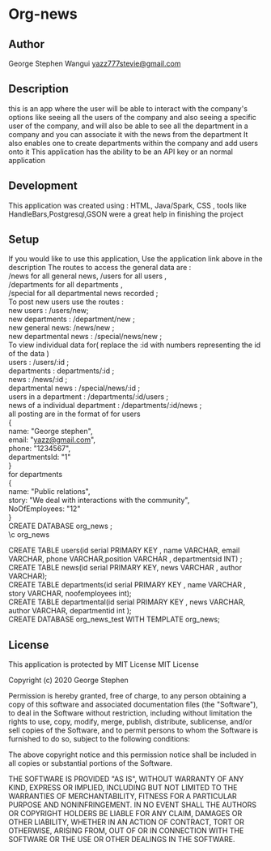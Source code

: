 # Org-news
## Author
George Stephen Wangui yazz777stevie@gmail.com
## Description
this is an app where the user will be able to interact with the company's options
like seeing all the users of the company and also seeing a specific user of the company,
and will also be able to see all the department in a company and you can associate it with
the news from the department It also enables one to create departments within the company and add users onto it
This application has the ability to be an API key or an normal application
## Development
This application was created using : HTML, Java/Spark, CSS ,
tools like HandleBars,Postgresql,GSON were a great help in finishing the project
## Setup
If you would like to use this application, Use the application link above in the description
The routes to access the  general data are :<br/> /news for all general news,
/users for all users , <br/>
/departments for all departments , <br/> 
/special for  all departmental  news recorded ; <br/>
To post new users use the routes : <br/>
new users :  /users/new; <br/>
new departments : /department/new ; <br/>
new general news: /news/new ; <br/>
new departmental news : /special/news/new ; <br/>
To view individual data for( replace the :id  with numbers representing the id of the data ) <br/>
users : /users/:id ;<br/>
departments : departments/:id ;<br/>
news : /news/:id ; <br/>
departmental news : /special/news/:id ; <br/>
users in a department : /departments/:id/users ; <br/>
news of a individual department : /departments/:id/news ; <br/>
all posting are in the format of
for users <br/>
{ <br/>
name: "George stephen", <br/>
email: "yazz@gmail.com",<br/>
phone: "1234567",<br/>
departmentsId: "1" <br/>
} <br/>
for departments <br/>
{ <br/>
name: "Public relations", <br/>
story: "We deal with interactions with the community", <br/>
NoOfEmployees: "12" <br/>
} <br/>
CREATE DATABASE org_news ;  <br/>
\c org_news <br/>

CREATE TABLE users(id serial PRIMARY KEY , name VARCHAR, email VARCHAR, phone VARCHAR,position VARCHAR , departmentsid INT) ; <br/>
CREATE TABLE news(id serial PRIMARY KEY, news VARCHAR , author VARCHAR); <br/>
CREATE TABLE departments(id serial PRIMARY KEY , name VARCHAR , story VARCHAR, noofemployees int); <br/>
CREATE TABLE departmental(id serial PRIMARY KEY , news VARCHAR, author VARCHAR, departmentid int ); <br/>
CREATE DATABASE org_news_test WITH TEMPLATE org_news; <br/>
 ## License 
 This application is protected by MIT  License
 MIT License

Copyright (c) 2020 George Stephen

Permission is hereby granted, free of charge, to any person obtaining a copy
of this software and associated documentation files (the "Software"), to deal
in the Software without restriction, including without limitation the rights
to use, copy, modify, merge, publish, distribute, sublicense, and/or sell
copies of the Software, and to permit persons to whom the Software is
furnished to do so, subject to the following conditions:

The above copyright notice and this permission notice shall be included in all
copies or substantial portions of the Software.

THE SOFTWARE IS PROVIDED "AS IS", WITHOUT WARRANTY OF ANY KIND, EXPRESS OR
IMPLIED, INCLUDING BUT NOT LIMITED TO THE WARRANTIES OF MERCHANTABILITY,
FITNESS FOR A PARTICULAR PURPOSE AND NONINFRINGEMENT. IN NO EVENT SHALL THE
AUTHORS OR COPYRIGHT HOLDERS BE LIABLE FOR ANY CLAIM, DAMAGES OR OTHER
LIABILITY, WHETHER IN AN ACTION OF CONTRACT, TORT OR OTHERWISE, ARISING FROM,
OUT OF OR IN CONNECTION WITH THE SOFTWARE OR THE USE OR OTHER DEALINGS IN THE
SOFTWARE.
